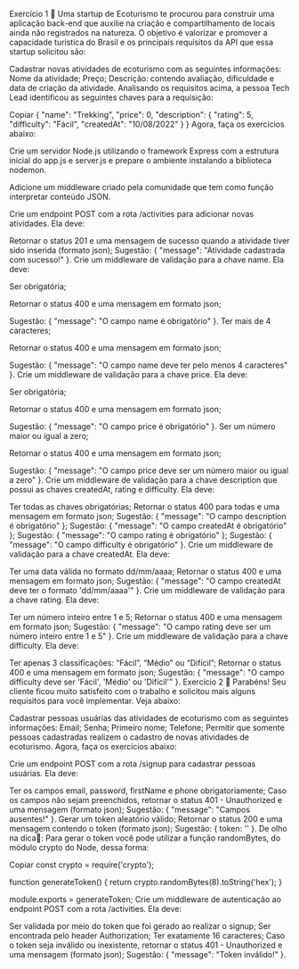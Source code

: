 Exercício 1 🚀
Uma startup de Ecoturismo te procurou para construir uma aplicação back-end que auxilie na criação e compartilhamento de locais ainda não registrados na natureza. O objetivo é valorizar e promover a capacidade turística do Brasil e os principais requisitos da API que essa startup solicitou são:

Cadastrar novas atividades de ecoturismo com as seguintes informações:
Nome da atividade;
Preço;
Descrição: contendo avaliação, dificuldade e data de criação da atividade.
Analisando os requisitos acima, a pessoa Tech Lead identificou as seguintes chaves para a requisição:

Copiar
{
  "name": "Trekking",
  "price": 0,
  "description": {
    "rating": 5,
    "difficulty": "Fácil",
    "createdAt": "10/08/2022"
  }
}
Agora, faça os exercícios abaixo:

Crie um servidor Node.js utilizando o framework Express com a estrutura inicial do app.js e server.js e prepare o ambiente instalando a biblioteca nodemon.

Adicione um middleware criado pela comunidade que tem como função interpretar conteúdo JSON.

Crie um endpoint POST com a rota /activities para adicionar novas atividades. Ela deve:

Retornar o status 201 e uma mensagem de sucesso quando a atividade tiver sido inserida (formato json);
Sugestão: { "message": "Atividade cadastrada com sucesso!" }.
Crie um middleware de validação para a chave name. Ela deve:

Ser obrigatória;

Retornar o status 400 e uma mensagem em formato json;

Sugestão: { "message": "O campo name é obrigatório" }.
Ter mais de 4 caracteres;

Retornar o status 400 e uma mensagem em formato json;

Sugestão: { "message": "O campo name deve ter pelo menos 4 caracteres" }.
Crie um middleware de validação para a chave price. Ela deve:

Ser obrigatória;

Retornar o status 400 e uma mensagem em formato json;

Sugestão: { "message": "O campo price é obrigatório" }.
Ser um número maior ou igual a zero;

Retornar o status 400 e uma mensagem em formato json;

Sugestão: { "message": "O campo price deve ser um número maior ou igual a zero" }.
Crie um middleware de validação para a chave description que possui as chaves createdAt, rating e difficulty. Ela deve:

Ter todas as chaves obrigatórias;
Retornar o status 400 para todas e uma mensagem em formato json;
Sugestão: { "message": "O campo description é obrigatório" };
Sugestão: { "message": "O campo createdAt é obrigatório" };
Sugestão: { "message": "O campo rating é obrigatório" };
Sugestão: { "message": "O campo difficulty é obrigatório" }.
Crie um middleware de validação para a chave createdAt. Ela deve:

Ter uma data válida no formato dd/mm/aaaa;
Retornar o status 400 e uma mensagem em formato json;
Sugestão: { "message": "O campo createdAt deve ter o formato \'dd/mm/aaaa\'" }.
Crie um middleware de validação para a chave rating. Ela deve:

Ter um número inteiro entre 1 e 5;
Retornar o status 400 e uma mensagem em formato json;
Sugestão: { "message": "O campo rating deve ser um número inteiro entre 1 e 5" }.
Crie um middleware de validação para a chave difficulty. Ela deve:

Ter apenas 3 classificações: “Fácil”, “Médio” ou “Difícil”;
Retornar o status 400 e uma mensagem em formato json;
Sugestão: { "message": "O campo difficulty deve ser \'Fácil\', \'Médio\' ou \'Difícil\'" }.
Exercício 2 🚀
Parabéns! Seu cliente ficou muito satisfeito com o trabalho e solicitou mais alguns requisitos para você implementar. Veja abaixo:

Cadastrar pessoas usuárias das atividades de ecoturismo com as seguintes informações:
Email;
Senha;
Primeiro nome;
Telefone;
Permitir que somente pessoas cadastradas realizem o cadastro de novas atividades de ecoturismo.
Agora, faça os exercícios abaixo:

Crie um endpoint POST com a rota /signup para cadastrar pessoas usuárias. Ela deve:

Ter os campos email, password, firstName e phone obrigatoriamente;
Caso os campos não sejam preenchidos, retornar o status 401 - Unauthorized e uma mensagem (formato json);
Sugestão: { "message": "Campos ausentes!" }.
Gerar um token aleatório válido;
Retornar o status 200 e uma mensagem contendo o token (formato json);
Sugestão: { token: '<token-aleatorio>' }.
De olho na dica👀: Para gerar o token você pode utilizar a função randomBytes, do módulo crypto do Node, dessa forma:

Copiar
const crypto = require('crypto');

function generateToken() {
  return crypto.randomBytes(8).toString('hex');
}

module.exports = generateToken;
Crie um middleware de autenticação ao endpoint POST com a rota /activities. Ela deve:

Ser validada por meio do token que foi gerado ao realizar o signup;
Ser encontrada pelo header Authorization;
Ter exatamente 16 caracteres;
Caso o token seja inválido ou inexistente, retornar o status 401 - Unauthorized e uma mensagem (formato json);
Sugestão: { "message": "Token inválido!" }.